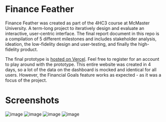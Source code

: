 
# Finance Feather

Finance Feather was created as part of the 4HC3 course at McMaster University. A term-long project to iteratively design and evaluate an interactive, user-centric interface. The final report document in this repo is a compilation of 5 different milestones and includes stakeholder analysis, ideation, the low-fidelity design and user-testing, and finally the high-fidelity product.

The final prototype is [hosted on Vercel](https://financefeather-farzany.vercel.app/auth/signin). Feel free to register for an account to play around with the prototype. This entire website was created in 4 days, so a lot of the data on the dashboard is mocked and identical for all users. However, the Financial Goals feature works as expected - as it was a focus of the project.

# Screenshots

![image](https://github.com/farzany/financefeather/assets/59945358/10866259-4797-41c2-af0d-11870ae0e685)
![image](https://github.com/farzany/financefeather/assets/59945358/efb9c1a0-d021-4d0d-8916-cf1bbe1eb21f)
![image](https://github.com/farzany/financefeather/assets/59945358/8cd2be5f-bf8c-4f73-8e07-fc9cde0a316e)
![image](https://github.com/farzany/financefeather/assets/59945358/9b85075c-da7c-4d9a-9a02-89927ddcf3d1)

